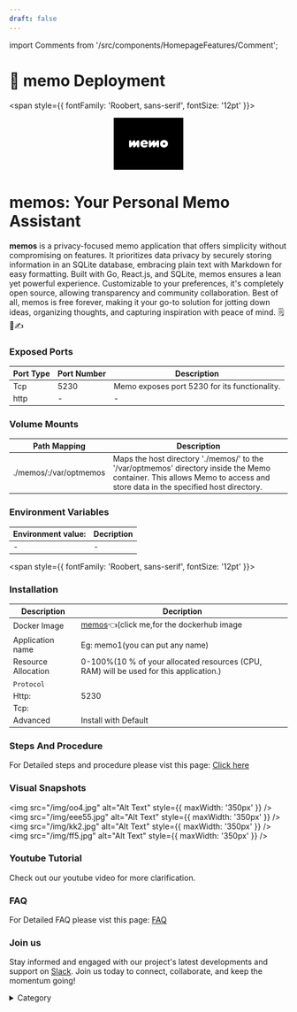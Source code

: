 ```yaml
---
draft: false
---
```

import Comments from '/src/components/HomepageFeatures/Comment';




# 📜 memo Deployment
<span style={{ fontFamily: 'Roobert, sans-serif', fontSize: '12pt' }}>


<p align="center">
  <img src="/img/vf.jpg" alt="Alt Text" width="25%"/>
</p>


# memos: Your Personal Memo Assistant

**memos** is a privacy-focused memo application that offers simplicity without compromising on features. It prioritizes data privacy by securely storing information in an SQLite database, embracing plain text with Markdown for easy formatting. Built with Go, React.js, and SQLite, memos ensures a lean yet powerful experience. Customizable to your preferences, it's completely open source, allowing transparency and community collaboration. Best of all, memos is free forever, making it your go-to solution for jotting down ideas, organizing thoughts, and capturing inspiration with peace of mind. 🗒️🔐✍️

### Exposed Ports

| Port Type | Port Number | Description |
| --------- | ----------- | ----------- |
| Tcp       | 5230        | Memo exposes port 5230 for its functionality. |
| http       | -           | -             |
### Volume Mounts

| Path Mapping       | Description                                     |
| ------------------- | ----------------------------------------------- |
| ./memos/:/var/optmemos | Maps the host directory './memos/' to the '/var/optmemos' directory inside the Memo container. This allows Memo to access and store data in the specified host directory. |

### Environment Variables

|   **Environment value:**          | Decription                                                                                                               | 
| --------------------- | ------                                                                                                                   | 
|-       |  -                              |

</span>


<span style={{ fontFamily: 'Roobert, sans-serif', fontSize: '12pt' }}>

### Installation


|  Description          | Decription                                                                                                               | 
| --------------------- | ------                                                                                                                   | 
| Docker Image          |  [memos](https://hub.docker.com/r/elestio/memos)👈(click me,for the dockerhub image                                   |
| Application name      |  Eg: memo1(you can put any name)                                                                                        | 
| Resource Allocation   |  0-100%(10 % of your allocated resources (CPU, RAM) will be used for this application.)                                  | 
| `Protocol`            |                                                                                                                          | 
|  Http:                | 5230                                                                                                                  |
|  Tcp:                 |                                                                                                                          | 
|    Advanced           |    Install with Default                                                                                                  | 


### Steps And Procedure

For Detailed steps and procedure please vist this page: [Click here](https://techscaleinfinite.github.io/introduction/cloud-float/Steps%20and%20procedure)


### Visual Snapshots


<img src="/img/oo4.jpg" alt="Alt Text" style={{ maxWidth: '350px' }} /> <img src="/img/eee55.jpg" alt="Alt Text" style={{ maxWidth: '350px' }} /> <img src="/img/kk2.jpg" alt="Alt Text" style={{ maxWidth: '350px' }} /> <img src="/img/ff5.jpg" alt="Alt Text" style={{ maxWidth: '350px' }} />




### Youtube Tutorial&#x20;

Check out our youtube video for more clarification.



### FAQ

For Detailed FAQ please vist this page: [FAQ](https://techscaleinfinite.github.io/FAQ)

### Join us

Stay informed and engaged with our project's latest developments and support on [Slack](https://app.slack.com/client/T04QS32JX6E/C04QKEWE146). Join us today to connect, collaborate, and keep the momentum going!&#x20;

<details>

<summary>Category</summary>

Kubernetes, cloud computing, DevOps, cloud services, hosting platform, container orchestration, cloud infrastructure, cloud deployment, cloud management, cloud technology, cloud solutions, memo

</details>


</span>

<Comments />